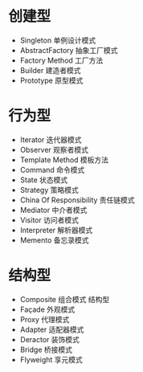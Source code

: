 # 创建型
* Singleton 单例设计模式 
* AbstractFactory 抽象工厂模式 
* Factory Method 工厂方法 
* Builder 建造者模式 
* Prototype 原型模式 
# 行为型
* Iterator 迭代器模式 
* Observer 观察者模式 
* Template Method 模板方法 
* Command 命令模式 
* State 状态模式 
* Strategy 策略模式 
* China Of Responsibility 责任链模式 
* Mediator 中介者模式 
* Visitor 访问者模式 
* Interpreter 解析器模式 
* Memento 备忘录模式 

# 结构型
* Composite 组合模式 结构型
* Façade 外观模式 
* Proxy 代理模式 
* Adapter 适配器模式 
* Deractor 装饰模式 
* Bridge 桥接模式 
* Flyweight 享元模式 
